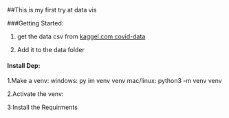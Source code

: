 ##This is my first try at data vis

###Getting Started:
1. get the data csv from
[kaggel.com covid-data](https://www.kaggle.com/sudalairajkumar/novel-corona-virus-2019-dataset?select=covid_19_data.csv)

2. Add it to the data folder 


#### Install Dep: 
1.Make a venv:
    windows: py im venv venv
    mac/linux: python3 -m venv venv

2.Activate the venv:

3:Install the Requirments
